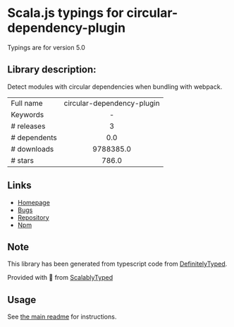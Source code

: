 
# Scala.js typings for circular-dependency-plugin

Typings are for version 5.0

## Library description:
Detect modules with circular dependencies when bundling with webpack.

|                    |                 |
| ------------------ | :-------------: |
| Full name          | circular-dependency-plugin |
| Keywords           | - |
| # releases         | 3 |
| # dependents       | 0.0 |
| # downloads        | 9788385.0 |
| # stars            | 786.0 |

## Links
- [Homepage](https://github.com/aackerman/circular-dependency-plugin#readme)
- [Bugs](https://github.com/aackerman/circular-dependency-plugin/issues)
- [Repository](https://github.com/aackerman/circular-dependency-plugin)
- [Npm](https://www.npmjs.com/package/circular-dependency-plugin)
    


## Note
This library has been generated from typescript code from [DefinitelyTyped](https://definitelytyped.org).

Provided with :purple_heart: from [ScalablyTyped](https://github.com/oyvindberg/ScalablyTyped)

## Usage
See [the main readme](../../readme.md) for instructions.


